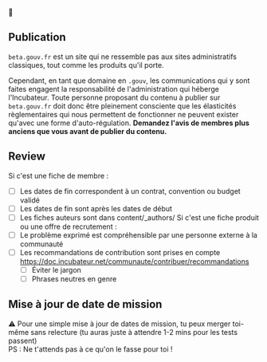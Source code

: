 🙂

## Publication

`beta.gouv.fr` est un site qui ne ressemble pas aux sites administratifs classiques, tout comme les produits qu'il porte.

Cependant, en tant que domaine en `.gouv`, les communications qui y sont faites engagent la responsabilité de l'administration qui héberge l'Incubateur. Toute personne proposant du contenu à publier sur `beta.gouv.fr` doit donc être pleinement consciente que les élasticités règlementaires qui nous permettent de fonctionner ne peuvent exister qu'avec une forme d'auto-régulation. **Demandez l'avis de membres plus anciens que vous avant de publier du contenu.**

## Review
Si c'est une fiche de membre : 
- [ ] Les dates de fin correspondent à un contrat, convention ou budget validé
- [ ] Les dates de fin sont après les dates de début
- [ ] Les fiches auteurs sont dans content/_authors/
Si c'est une fiche produit ou une offre de recrutement : 
- [ ] Le problème exprimé est compréhensible par une personne externe à la communauté
- [ ] Les recommandations de contribution sont prises en compte https://doc.incubateur.net/communaute/contribuer/recommandations
  - [ ] Éviter le jargon
  - [ ] Phrases neutres en genre
  
## Mise à jour de date de mission
:warning: Pour une simple mise à jour de dates de mission, tu peux merger toi-même sans relecture (tu auras juste à attendre 1-2 mins pour les tests passent)  
PS : Ne t'attends pas à ce qu'on le fasse pour toi !
